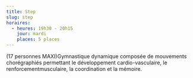 ```yaml
---
title: Step
slug: step
horaires:
  - heures: 19h30 - 20h15
    jour: mardi
    places: 5 places
---
```

(17 personnes MAXI)Gymnastique dynamique composée de mouvements chorégraphiés permettant le développement cardio-vasculaire, le renforcementmusculaire, la coordination et la mémoire.
